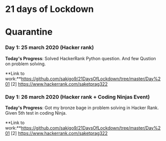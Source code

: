 # 21 days of Lockdown
# Quarantine 

### Day 1: 25 march 2020 (Hacker rank)

**Today's Progress**: Solved HackerRank Python question. And few Qustion on problem solving.

**Link to work:**https://github.com/sakigo9/21DaysOfLockdown/tree/master/Day%201 [2] https://www.hackerrank.com/saketprag322

### Day 1: 26 march 2020 (Hacker rank + Coding Ninjas Event)

**Today's Progress**: Got my bronze bage in problem solving in Hacker Rank. Given 5th test in coding Ninja.

**Link to work:**https://github.com/sakigo9/21DaysOfLockdown/tree/master/Day%201 [2] https://www.hackerrank.com/saketprag322